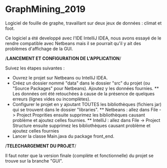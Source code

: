 # GraphMining_2019
Logiciel de fouille de graphe, travaillant sur deux jeux de données : climat et foot.

Ce logiciel a été developpé avec l'IDE IntelliJ IDEA, nous avons essayé de le rendre compatible avec Netbeans mais il se pourrait
qu'il y ait des problèmes d'affichage de la GUI.

/**LANCEMENT ET CONFIGURATION DE L'APPLICATION**/

Suivez les étapes suivantes : 
- Ouvrez le projet sur Netbeans ou IntelliJ IDEA.
- Créez un dossier nommé "data" dans le dossier "src" du projet (ou "Source Packages" pour Netbeans). Ajoutez y les données fournies.
** Les données ont été retouchées à cause de la présence de quelques erreurs (lignes vides  ou incomplètes).
- Configurer le projet en y ajoutant TOUTES les bibliothèques (fichiers jar) qui se trouvent dans le dossier "libraries".
** Netbeans : allez dans File -> Project Proprities ensuite supprimez les bibliothèques causant problème et ajoutez celles fournies.
** IntelliJ : allez dans File -> Project Structure ensuite supprimez les bibliothèques causant problème et ajoutez celles fournies
- Lancer la classe Main.java du package front_end.

/**TELECHARGEMENT DU PROJET**/

Il faut noter que la version finale (complète et fonctionnelle) du projet se trouve sur la branche "GUI".
